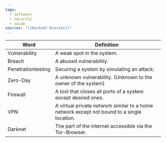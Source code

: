 ```yaml
---
tags:
  - software
  - security
  - vocab
sources: "[[Darknet Diaries]]"
---
```

| Word               | Definition                                                                                 |
| ------------------ | ------------------------------------------------------------------------------------------ |
| Vulnerability      | A weak spot in the system.                                                                 |
| Breach             | A abused vulnerability.                                                                    |
| Penetrationtesting | Securing a system by simulating an attack.                                                 |
| Zero-Day           | A unknown vulnerability. (Unknown to the owner of the system)                              |
| Firewall           | A tool that closes all ports of a system except desired ones.                              |
| VPN                | A virtual private network similar to a home network except not bound to a single location. |
| Darknet            | The part of the internet accessible via the Tor-Browser.                                   |
